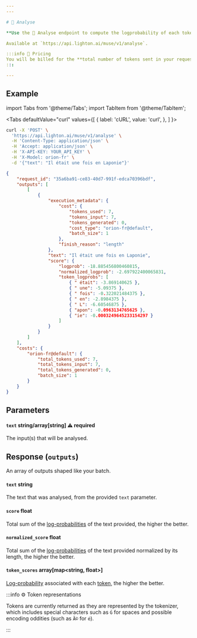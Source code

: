 ```yaml
---
---

# 🧪 Analyse

**Use the 🧪 Analyse endpoint to compute the logprobability of each token in a string.**

Available at `https://api.lighton.ai/muse/v1/analyse`.

:::info 💸️ Pricing
You will be billed for the **total number of tokens sent in your request**.
:::

---
```


## Example

import Tabs from '@theme/Tabs';
import TabItem from '@theme/TabItem';

<Tabs
defaultValue="curl"
values={[
{ label: 'cURL', value: 'curl', },
]
}>

<TabItem value="curl">

```bash title="Request"
curl -X 'POST' \
  'https://api.lighton.ai/muse/v1/analyse' \
  -H 'Content-Type: application/json' \
  -H 'Accept: application/json' \
  -H 'X-API-KEY: YOUR_API_KEY' \
  -H 'X-Model: orion-fr' \
  -d '{"text": "Il était une fois en Laponie"}'
```

</TabItem>

</Tabs>

```json title="Response (JSON)"
{
    "request_id": "35a6ba91-ce83-40d7-991f-edca70396bdf",
    "outputs": [
        [
            {
                "execution_metadata": {
                    "cost": {
                        "tokens_used": 7,
                        "tokens_input": 7,
                        "tokens_generated": 0,
                        "cost_type": "orion-fr@default",
                        "batch_size": 1
                    },
                    "finish_reason": "length"
                },
                "text": "Il était une fois en Laponie",
                "score": {
                    "logprob": -18.885456800460815,
                    "normalized_logprob": -2.697922400065831,
                    "token_logprobs": [
                        { " était": -3.869140625 },
                        { " une": -5.09375 },
                        { " fois": -0.322021484375 },
                        { " en": -2.8984375 },
                        { " L": -6.60546875 },
                        { "apon": -0.0963134765625 },
                        { "ie": -0.0003249645233154297 }
                    ]
                }
            }
        ]
    ],
    "costs": {
        "orion-fr@default": {
            "total_tokens_used": 7,
            "total_tokens_input": 7,
            "total_tokens_generated": 0,
            "batch_size": 1
        }
    }
}
```

## Parameters

#### `text` <span class="param-types">string/array[string]</span> <span class="param-warning">⚠️ required</span>

The input(s) that will be analysed.

## Response (`outputs`)

An array of outputs shaped like your batch.

#### `text` <span class="param-types">string</span>

The text that was analysed, from the provided `text` parameter.

#### `score` <span class="param-types">float</span>

Total sum of the [log-probabilities](/home/concepts#likelihood) of the text provided, the higher the better.

#### `normalized_score` <span class="param-types">float</span>

Total sum of the [log-probabilities](/home/concepts#likelihood) of the text provided normalized by its length, the higher the better.

#### `token_scores` <span class="param-types">array[map<string, float>]</span>

[Log-probability](/home/concepts#likelihood) associated with each [token](/home/concepts#tokens), the higher the better.

:::info ⚙️ Token representations

Tokens are currently returned as they are represented by the tokenizer, which includes special characters such as `Ġ`
for spaces and possible encoding oddities (such as `Ã©` for `é`).

:::
